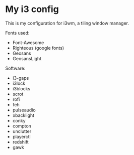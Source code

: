 # My i3 config
This is my configuration for i3wm, a tiling window manager.

Fonts used:

 * Font-Awesome
 * Righteous (google fonts)
 * Geosans
 * GeosansLight

Software:

 * i3-gaps
 * i3lock
 * i3blocks
 * scrot
 * rofi
 * feh
 * pulseaudio
 * xbacklight
 * conky
 * compton
 * unclutter
 * playerctl
 * redshift
 * gawk
